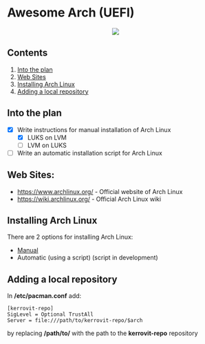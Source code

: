 # Awesome Arch (UEFI)

<p align="center"><img src="https://i.ibb.co/YQqPvzr/Archlinux-Logo.png"></p>

## Contents

1. [Into the plan](#into_the_plan)
2. [Web Sites](#web_sites)
3. [Installing Arch Linux](#installing_arch_linux)
4. [Adding a local repository](#adding_a_local_repository)

<a name="into_the_plan"></a>
## Into the plan

- [X] Write instructions for manual installation of Arch Linux
    - [X] LUKS on LVM
    - [ ] LVM on LUKS
- [ ] Write an automatic installation script for Arch Linux

<a name="web_sites"></a>
## Web Sites:

* https://www.archlinux.org/  - Official website of Arch Linux
* https://wiki.archlinux.org/ - Official Arch Linux wiki

<a name="installing_arch_linux"></a>
## Installing Arch Linux

There are 2 options for installing Arch Linux:
* [Manual](https://github.com/KerroViT99/Awesome-Arch/blob/master/manuals/INSTALL_ARCH.md)
* Automatic (using a script) (script in development)

<a name="adding_a_local_repository"></a>
## Adding a local repository

In **/etc/pacman.conf** add:
```
[kerrovit-repo]
SigLevel = Optional TrustAll
Server = file:///path/to/kerrovit-repo/$arch
```
by replacing **/path/to/** with the path to the **kerrovit-repo** repository
